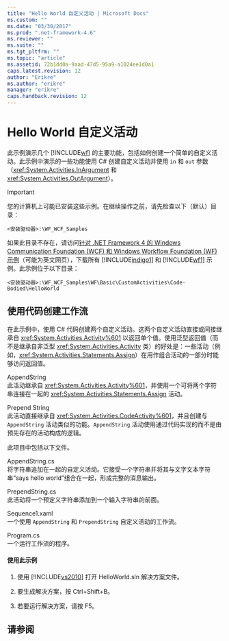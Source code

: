 ```yaml
---
title: "Hello World 自定义活动 | Microsoft Docs"
ms.custom: ""
ms.date: "03/30/2017"
ms.prod: ".net-framework-4.6"
ms.reviewer: ""
ms.suite: ""
ms.tgt_pltfrm: ""
ms.topic: "article"
ms.assetid: 72b1dd0a-9aad-47d5-95a9-a1024ee1d0a1
caps.latest.revision: 12
author: "Erikre"
ms.author: "erikre"
manager: "erikre"
caps.handback.revision: 12
---
```

# Hello World 自定义活动
此示例演示几个 [!INCLUDE[wf](../../../../includes/wf-md.md)] 的主要功能，包括如何创建一个简单的自定义活动。此示例中演示的一些功能使用 C\# 创建自定义活动并使用 `in` 和 `out` 参数（<xref:System.Activities.InArgument> 和 <xref:System.Activities.OutArgument>）。  
  
> [!IMPORTANT]
>  您的计算机上可能已安装这些示例。在继续操作之前，请先检查以下（默认）目录：  
>   
>  `<安装驱动器>:\WF_WCF_Samples`  
>   
>  如果此目录不存在，请访问[针对 .NET Framework 4 的 Windows Communication Foundation \(WCF\) 和 Windows Workflow Foundation \(WF\) 示例](http://go.microsoft.com/fwlink/?LinkId=150780)（可能为英文网页），下载所有 [!INCLUDE[indigo1](../../../../includes/indigo1-md.md)] 和 [!INCLUDE[wf1](../../../../includes/wf1-md.md)] 示例。此示例位于以下目录：  
>   
>  `<安装驱动器>:\WF_WCF_Samples\WF\Basic\CustomActivities\Code-Bodied\HelloWorld`  
  
## 使用代码创建工作流  
 在此示例中，使用 C\# 代码创建两个自定义活动。这两个自定义活动直接或间接继承自 <xref:System.Activities.Activity%601> 以返回单个值。使用泛型返回值（而不是继承自非泛型 <xref:System.Activities.Activity> 类）的好处是：一些活动（例如，<xref:System.Activities.Statements.Assign>）在用作组合活动的一部分时能够访问返回值。  
  
 AppendString  
 此活动继承自 <xref:System.Activities.Activity%601>，并使用一个可将两个字符串连接在一起的 <xref:System.Activities.Statements.Assign> 活动。  
  
 Prepend String  
 此活动直接继承自 <xref:System.Activities.CodeActivity%601>，并且创建与 `AppendString` 活动类似的功能。`AppendString` 活动使用通过代码实现的而不是由预先存在的活动构成的逻辑。  
  
 此项目中包括以下文件。  
  
 AppendString.cs  
 将字符串追加在一起的自定义活动。它接受一个字符串并将其与文字文本字符串“says hello world”组合在一起，形成完整的消息输出。  
  
 PrependString.cs  
 此活动将一个预定义字符串添加到一个输入字符串的前面。  
  
 Sequence1.xaml  
 一个使用 `AppendString` 和 `PrependString` 自定义活动的工作流。  
  
 Program.cs  
 一个运行工作流的程序。  
  
#### 使用此示例  
  
1.  使用 [!INCLUDE[vs2010](../../../../includes/vs2010-md.md)] 打开 HelloWorld.sln 解决方案文件。  
  
2.  要生成解决方案，按 Ctrl\+Shift\+B。  
  
3.  若要运行解决方案，请按 F5。  
  
## 请参阅